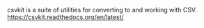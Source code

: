 csvkit is a suite of utilities for converting to and working with CSV.
https://csvkit.readthedocs.org/en/latest/
